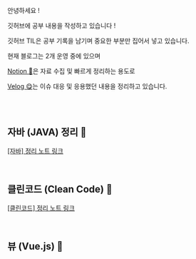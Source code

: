 안녕하세요 !

깃허브에 공부 내용을 작성하고 있습니다 !

깃허브 TIL은 공부 기록을 남기며 중요한 부분만 집어서 넣고 있습니다.

현재 블로그는 2개 운영 중에 있으며

[Notion 🎉](https://www.notion.so/sooregi/1a99a8f95d4e46e38c621b5f81a8c637)은 자료 수집 및 빠르게 정리하는 용도로

[Velog 😋](https://velog.io/@hyena0608)는 이슈 대응 및 응용했던 내용을 정리하고 있습니다.

<br><br>


 ## 자바 (JAVA) 정리 🚀
 [[자바] 정리 노트 링크](./자바/ReadMe.md)

<br>

## 클린코드 (Clean Code) 🚀

 [[클린코드] 정리 노트 링크](./클린코드/ReadMe.md)
 
<br>

## 뷰 (Vue.js) 🚀
